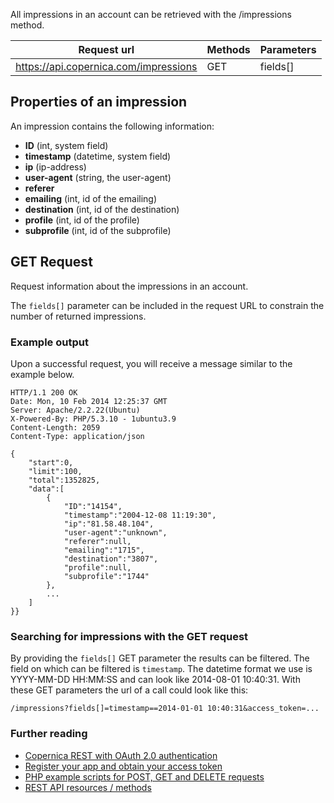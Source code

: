 All impressions in an account can be retrieved with the /impressions
method.

| Request url | Methods | Parameters |
| --- | --- | --- |
| https://api.copernica.com/impressions | GET | fields[] |

Properties of an impression
---------------------------

An impression contains the following information:

-   **ID** (int, system field)
-   **timestamp** (datetime, system field)
-   **ip** (ip-address)
-   **user-agent** (string, the user-agent)
-   **referer**
-   **emailing** (int, id of the emailing)
-   **destination** (int, id of the destination)
-   **profile** (int, id of the profile)
-   **subprofile** (int, id of the subprofile)

GET Request
-----------

Request information about the impressions in an account.

The `fields[]` parameter can be included in the request URL to constrain
the number of returned impressions.

### Example output

Upon a successful request, you will receive a message similar to the
example below.

```
HTTP/1.1 200 OK
Date: Mon, 10 Feb 2014 12:25:37 GMT
Server: Apache/2.2.22(Ubuntu)
X-Powered-By: PHP/5.3.10 - 1ubuntu3.9
Content-Length: 2059
Content-Type: application/json

{
    "start":0,
    "limit":100,
    "total":1352825,
    "data":[
        {
            "ID":"14154",
            "timestamp":"2004-12-08 11:19:30",
            "ip":"81.58.48.104",
            "user-agent":"unknown",
            "referer":null,
            "emailing":"1715",
            "destination":"3807",
            "profile":null,
            "subprofile":"1744"
        },
        ...
    ]
}}
```

### Searching for impressions with the GET request

By providing the `fields[]` GET parameter the results can be filtered.
The field on which can be filtered is `timestamp`. The datetime format
we use is YYYY-MM-DD HH:MM:SS and can look like 2014-08-01 10:40:31.
With these GET parameters the url of a call could look like this:

```
/impressions?fields[]=timestamp==2014-01-01 10:40:31&access_token=...
```

### Further reading

-   [Copernica REST with OAuth 2.0
    authentication](./setting-up-copernica-rest-service.md)
-   [Register your app and obtain your access
    token](./register-your-app-on-copernica-com.md)
-   [PHP example scripts for POST, GET and DELETE
    requests](./example-get-post-and-delete-requests.md)
-   [REST API resources / methods](./the-copernica-rest-api.md)


